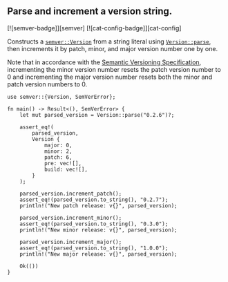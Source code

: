 ## Parse and increment a version string.

[![semver-badge]][semver] [![cat-config-badge]][cat-config]

Constructs a [`semver::Version`] from a string literal using [`Version::parse`],
then increments it by patch, minor, and major version number one by one.

Note that in accordance with the [Semantic Versioning Specification],
incrementing the minor version number resets the patch version number to 0 and
incrementing the major version number resets both the minor and patch version
numbers to 0.

```rust,edition2018
use semver::{Version, SemVerError};

fn main() -> Result<(), SemVerError> {
    let mut parsed_version = Version::parse("0.2.6")?;

    assert_eq!(
        parsed_version,
        Version {
            major: 0,
            minor: 2,
            patch: 6,
            pre: vec![],
            build: vec![],
        }
    );

    parsed_version.increment_patch();
    assert_eq!(parsed_version.to_string(), "0.2.7");
    println!("New patch release: v{}", parsed_version);

    parsed_version.increment_minor();
    assert_eq!(parsed_version.to_string(), "0.3.0");
    println!("New minor release: v{}", parsed_version);

    parsed_version.increment_major();
    assert_eq!(parsed_version.to_string(), "1.0.0");
    println!("New major release: v{}", parsed_version);

    Ok(())
}
```

[`semver::Version`]: https://docs.rs/semver/*/semver/struct.Version.html
[`Version::parse`]: https://docs.rs/semver/*/semver/struct.Version.html#method.parse

[Semantic Versioning Specification]: http://semver.org/
